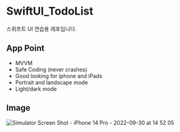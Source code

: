 # SwiftUI_TodoList
스위프트 UI 연습용 레포입니다.

## App Point

- MVVM
- Safe Coding (never crashes)
- Good looking for iphone and iPads
- Portrait and landscape mode
- Light/dark mode

## Image

![Simulator Screen Shot - iPhone 14 Pro - 2022-09-30 at 14 52 05](https://user-images.githubusercontent.com/47441965/193199837-ee8a1f65-239e-4fd0-be4d-357f8b039fd7.png)
